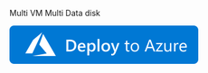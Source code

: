 
Multi VM Multi Data disk

[![Deploy To Azure](https://raw.githubusercontent.com/Azure/azure-quickstart-templates/master/1-CONTRIBUTION-GUIDE/images/deploytoazure.svg?sanitize=true)](https://portal.azure.com/#create/Microsoft.Template/uri/https%3A%2F%2Fgithub.com%2Ffedela%2FAzure-Templates%2Fblob%2FMulti%20VM%20Multi%20Data%20disk/WindowsVirtualMachine.json)

